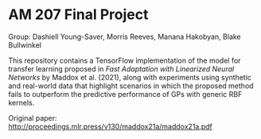 # AM 207 Final Project

Group: Dashiell Young-Saver, Morris Reeves, Manana Hakobyan, Blake Bullwinkel

This repository contains a TensorFlow implementation of the model for transfer learning proposed in *Fast Adaptation with Linearized Neural Networks* by Maddox et al. (2021), along with experiments using synthetic and real-world data that highlight scenarios in which the proposed method fails to outperform the predictive performance of GPs with generic RBF kernels.

Original paper: http://proceedings.mlr.press/v130/maddox21a/maddox21a.pdf

